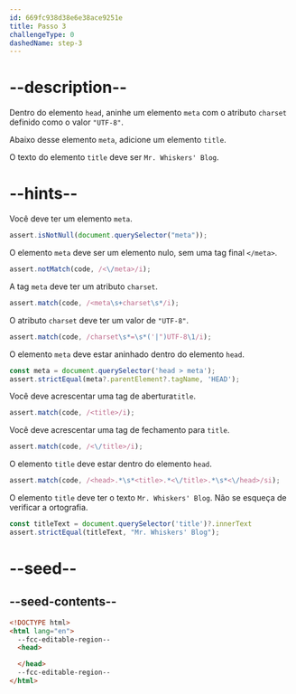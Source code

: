 ```yaml
---
id: 669fc938d38e6e38ace9251e
title: Passo 3
challengeType: 0
dashedName: step-3
---
```


# --description--

Dentro do elemento `head`, aninhe um elemento `meta` com o atributo `charset` definido como o valor `"UTF-8"`.

Abaixo desse elemento `meta`, adicione um elemento `title`.

O texto do elemento `title` deve ser `Mr. Whiskers' Blog`.

# --hints--

Você deve ter um elemento `meta`.

```js
assert.isNotNull(document.querySelector("meta"));
```

O elemento `meta` deve ser um elemento nulo, sem uma tag final `</meta>`.

```js
assert.notMatch(code, /<\/meta>/i);
```

A tag `meta` deve ter um atributo `charset`.

```js
assert.match(code, /<meta\s+charset\s*/i);
```

O atributo `charset` deve ter um valor de `"UTF-8"`.

```js
assert.match(code, /charset\s*=\s*('|")UTF-8\1/i);
```

O elemento `meta` deve estar aninhado dentro do elemento `head`.

```js
const meta = document.querySelector('head > meta');
assert.strictEqual(meta?.parentElement?.tagName, 'HEAD');
```

Você deve acrescentar uma tag de abertura`title`.

```js
assert.match(code, /<title>/i);
```

Você deve acrescentar uma tag de fechamento para `title`.

```js
assert.match(code, /<\/title>/i);
```

O elemento `title` deve estar dentro do elemento `head`.

```js
assert.match(code, /<head>.*\s*<title>.*<\/title>.*\s*<\/head>/si);
```

O elemento `title` deve ter o texto `Mr. Whiskers' Blog`. Não se esqueça de verificar a ortografia.

```js
const titleText = document.querySelector('title')?.innerText
assert.strictEqual(titleText, "Mr. Whiskers' Blog");
```

# --seed--

## --seed-contents--

```html
<!DOCTYPE html>
<html lang="en">
  --fcc-editable-region--
  <head>

  </head>
  --fcc-editable-region--
</html>
```
